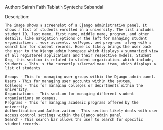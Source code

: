 Authors
Sairah Faith Tablatin
Synteche Sabandal


Description: 

    The image shows a screenshot of a Django administration panel. It shows a list of students enrolled in a university. The list includes student ID, last name, first name, middle name, program, and other details. like navigation options on the left for managing student organizations , user accounts, colleges, and programs, along with a search bar for student records. Home is likely brings the user back the user to the Django admin homepage which displays a summarized view of all registered applications and their respective models, Student Org, this section is related to student organization. which include, Students - This is the currently selected menu item, which displays a list of students.

    Groups - This for managing user groups within the Django admin panel.
    Users - This for managing user accounts within the system.
    Colleges - This for managing colleges or departments within the university.
    Organizations - This section for managing different student organizations on campus.
    Programs - This for managing academic programs offered by the university.
    Authentication and Authorization - This section likely deals with user access control settings within the Django admin panel.
    Search - This search bar allows the user to search for specific student records.
